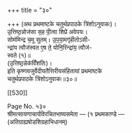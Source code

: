 +++
title = "३०"

+++
(अथ प्रथमाष्टके चतुर्थप्रपाठके त्रिंशोऽनुवाकः)।  
उ॒त्तिष्ठ॒न्नोज॑सा स॒ह पी॒त्वा शिप्रे॑ अवेपयः।  
सोम॑मिन्द्र च॒मू सुतम्। उ॒प॒या॒मगृ॑हीतोऽसी-  
न्द्रा॑य त्वौज॑स्वत ए॒ष ते॒ योनि॒रिन्द्रा॑य॒ त्वौज॑-  
स्वते (१)॥  
(उ॒त्तिष्ठ॒न्नेक॑विँशतिः)।  
इति कृष्णयजुर्वेदीयतैत्तिरीयसंहितायां प्रथमाष्टके  
चतुर्थप्रपाठके त्रिंशोऽनुवाकः॥३०॥

[[530]]

Page No. ५३०  
श्रीमत्सायणाचार्यविरचितभाष्यसमेता — (१ प्रथमकाण्डे —  
(अतिग्राह्यषोडशिग्रहाभिधानम्)
